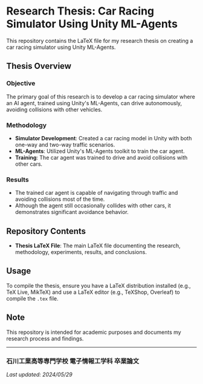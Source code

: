 # Research Thesis: Car Racing Simulator Using Unity ML-Agents

This repository contains the LaTeX file for my research thesis on creating a car racing simulator using Unity ML-Agents.

## Thesis Overview

### Objective

The primary goal of this research is to develop a car racing simulator where an AI agent, trained using Unity's ML-Agents, can drive autonomously, avoiding collisions with other vehicles.

### Methodology

- **Simulator Development**: Created a car racing model in Unity with both one-way and two-way traffic scenarios.
- **ML-Agents**: Utilized Unity's ML-Agents toolkit to train the car agent.
- **Training**: The car agent was trained to drive and avoid collisions with other cars.

### Results

- The trained car agent is capable of navigating through traffic and avoiding collisions most of the time.
- Although the agent still occasionally collides with other cars, it demonstrates significant avoidance behavior.

## Repository Contents

- **Thesis LaTeX File**: The main LaTeX file documenting the research, methodology, experiments, results, and conclusions.

## Usage

To compile the thesis, ensure you have a LaTeX distribution installed (e.g., TeX Live, MikTeX) and use a LaTeX editor (e.g., TeXShop, Overleaf) to compile the `.tex` file.

## Note

This repository is intended for academic purposes and documents my research process and findings.

---

### 石川工業高等専門学校 電子情報工学科 卒業論文

_Last updated: 2024/05/29_
